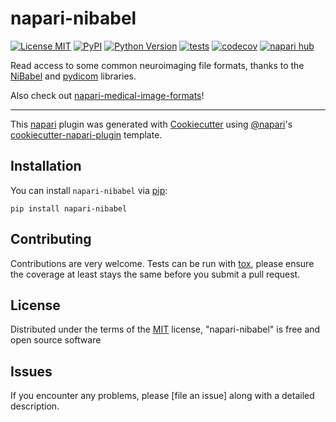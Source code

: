 # napari-nibabel

[![License MIT](https://img.shields.io/pypi/l/napari-nibabel.svg?color=green)](https://github.com/aganders3/napari-nibabel/raw/main/LICENSE)
[![PyPI](https://img.shields.io/pypi/v/napari-nibabel.svg?color=green)](https://pypi.org/project/napari-nibabel)
[![Python Version](https://img.shields.io/pypi/pyversions/napari-nibabel.svg?color=green)](https://python.org)
[![tests](https://github.com/aganders3/napari-nibabel/workflows/tests/badge.svg)](https://github.com/aganders3/napari-nibabel/actions)
[![codecov](https://codecov.io/gh/aganders3/napari-nibabel/branch/main/graph/badge.svg)](https://codecov.io/gh/aganders3/napari-nibabel)
[![napari hub](https://img.shields.io/endpoint?url=https://api.napari-hub.org/shields/napari-nibabel)](https://napari-hub.org/plugins/napari-nibabel)

Read access to some common neuroimaging file formats, thanks to the
[NiBabel](https://nipy.org/nibabel/) and [pydicom](https://pydicom.github.io/)
libraries.

Also check out [napari-medical-image-formats](https://www.napari-hub.org/plugins/napari-medical-image-formats)!

----------------------------------

This [napari] plugin was generated with [Cookiecutter] using [@napari]'s [cookiecutter-napari-plugin] template.


## Installation

You can install `napari-nibabel` via [pip]:

    pip install napari-nibabel


## Contributing

Contributions are very welcome. Tests can be run with [tox], please ensure
the coverage at least stays the same before you submit a pull request.

## License

Distributed under the terms of the [MIT] license,
"napari-nibabel" is free and open source software

## Issues

If you encounter any problems, please [file an issue] along with a detailed description.

[napari]: https://github.com/napari/napari
[Cookiecutter]: https://github.com/audreyr/cookiecutter
[@napari]: https://github.com/napari
[MIT]: http://opensource.org/licenses/MIT
[BSD-3]: http://opensource.org/licenses/BSD-3-Clause
[GNU GPL v3.0]: http://www.gnu.org/licenses/gpl-3.0.txt
[GNU LGPL v3.0]: http://www.gnu.org/licenses/lgpl-3.0.txt
[Apache Software License 2.0]: http://www.apache.org/licenses/LICENSE-2.0
[Mozilla Public License 2.0]: https://www.mozilla.org/media/MPL/2.0/index.txt
[cookiecutter-napari-plugin]: https://github.com/napari/cookiecutter-napari-plugin

[napari]: https://github.com/napari/napari
[tox]: https://tox.readthedocs.io/en/latest/
[pip]: https://pypi.org/project/pip/
[PyPI]: https://pypi.org/
